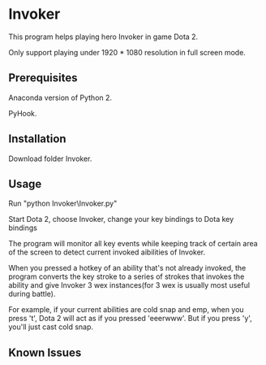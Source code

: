# Invoker
This program helps playing hero Invoker in game Dota 2.

Only support playing under 1920 * 1080 resolution in full screen mode.

## Prerequisites
Anaconda version of Python 2.

PyHook.

## Installation
Download folder Invoker.

## Usage
Run "python Invoker\Invoker.py"

Start Dota 2, choose Invoker, change your key bindings to Dota key bindings

The program will monitor all key events while keeping track of 
certain area of the screen to detect current invoked aibilities
of Invoker.

When you pressed a hotkey of an ability that's not already invoked, the program
converts the key stroke to a series of strokes that invokes the ability and give
Invoker 3 wex instances(for 3 wex is usually most useful during battle).

For example, if your current abilities are cold snap and emp, when you press 't',
Dota 2 will act as if you pressed 'eeerwww'. But if you press 'y', you'll just cast
cold snap.

## Known Issues

